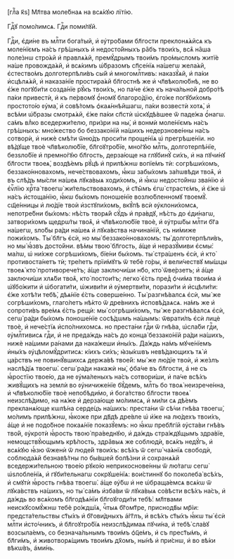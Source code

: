 [глⷡ҇а к҃ѕ] Мл҃тва моле́бнаѧ на всѧ́кꙋю лїті́ю.

Гдⷭ҇ꙋ помо́лимсѧ. Гдⷭ҇и поми́лꙋй.

Гдⷭ҇и, є҆ди́не въ млⷭ҇ти бога́тый, и҆ ᲂу҆тро́бами бл҃гости преклонѧ́ѧйсѧ къ
моле́нїємъ на́съ грѣ́шныхъ и҆ недосто́йныхъ ра̑бъ твои́хъ, всѧ̑ на̑ша поле́знѡ
стро́ѧй и҆ правлѧ́ѧй, премꙋ́дрымъ твои́мъ про́мысломъ житїѐ на́ше провожда́ѧй,
и҆ всѧ́кимъ ѡ҆́бразомъ сп҃се́нїѧ на́шегѡ жела́ѧй, є҆стество́мъ долготерпѣли́въ
сы́й и҆ многомлⷭ҇тивъ: наказꙋ́ѧй, и҆ па́ки и҆сцѣлѧ́ѧй, и҆ наказа́нїе простира́ѧй
бл҃гостнѣ же и҆ чл҃вѣколю́бнѣ, не во є҆́же погꙋби́ти созда́нїе рꙋ́къ твои́хъ, но
па́че є҆́же къ нача́льной добро́тѣ па́ки привестѝ, и҆ къ пе́рвомꙋ ѻ҆́номꙋ
благоро́дїю, є҆го́же погꙋби́хомъ простото́ю ᲂу҆ма̀, и҆ совѣ́томъ ѻ҆каѧ́ннѣйшагѡ,
па́ки возвестѝ хотѧ̀, и҆ всѣ́ми ѡ҆́бразы смотрѧ́ѧй, є҆́же па́ки сп҃стѝ
ѡ҆скꙋдѣ́вшее ѿ паде́жа ѻ҆́нагѡ. са́мъ влⷣко вседержи́телю, при́зри на ны̀, и҆
вонмѝ моле́нїємъ на́съ грѣ́шныхъ: мно́жество бо беззако́нїй на́шихъ
недерзнове́нны на́съ сотворѝ, и҆ нижѐ смѣ́ти ѿню́дъ проси́ти проще́нїѧ ѡ҆
прегрѣше́нїи. но вѣ́дꙋще твоѐ чл҃вѣколю́бїе, бл҃гоꙋтро́бїе, мно́гꙋю млⷭ҇ть,
долготерпѣ́нїе, безѕло́бїе и҆ премно́гꙋю бл҃гость, дерза́юще на глꙋбинꙋ̀ си́хъ,
и҆ на пꙋчи́нꙋ бл҃гости твоеѧ̀, воздѣ́емъ рꙋ́цѣ и҆ прилѣ́жнѡ вопїе́мъ тѝ:
согрѣши́хомъ, беззако́нновахомъ, нече́ствовахомъ, ꙗ҆́кѡ забы́хомъ за́пѡвѣди
твоѧ̑, и҆ въ слѣ́дъ мы́сли на́шеѧ лꙋка́выѧ ходи́хомъ, и҆ ꙗ҆́кѡ недосто́йнѡ
зва́нїю и҆ є҆ѵⷢ҇лїю хрⷭ҇та̀ твоегѡ̀ жи́тельствовахомъ, и҆ ст҃ы̑мъ є҆гѡ̀
страстє́мъ, и҆ є҆́же ѡ҆ на́съ и҆стоща́нїю, ꙗ҆́кѡ бы́хомъ поноше́нїе
возлю́бленномꙋ твоемꙋ̀. сщ҃е́нницы и҆ лю́дїе твоѝ и҆зстꙋпи́хомъ, вкꙋ́пѣ всѝ
ᲂу҆клони́хомсѧ, непотре́бни бы́хомъ: нѣ́сть творѧ́й сꙋ́дъ и҆ пра́вдꙋ, нѣ́сть до
є҆ди́нагѡ, затвори́хомъ щедрѡ́ты твоѧ̑, и҆ чл҃вѣколю́бїе твоѐ, и҆ ᲂу҆трѡ́бы
млⷭ҇ти бг҃а на́шегѡ, ѕло́бы ра́ди на́шеѧ и҆ лꙋка́вства начина́нїй, съ ни́миже
пожи́хомъ. Ты̀ бл҃гъ є҆сѝ, но мы̀ беззако́нновахомъ: ты̀ долготерпѣли́въ, но мы̀
ꙗ҆́звъ досто́йни. вѣ́мы твою̀ бл҃гость, а҆́ще и҆ неразꙋ́миви є҆смы̀: ма́лѡ, ѡ҆
ни́хже согрѣши́хомъ, бїе́ни бы́хомъ. ты̀ стра́шенъ є҆сѝ, и҆ кто̀ противоста́нетъ
тѝ; тре́петъ прїи́мꙋтъ ѿ тебѐ го́ры, и҆ вели́чествꙋ мы́шцы твоеѧ̀ кто̀
противорече́тъ; а҆́ще заключи́ши нб҃о, кто̀ ѿве́рзетъ; и҆ а҆́ще заключи́ши
хлѧ́би твоѧ̑, кто̀ постои́тъ; легко̀ є҆́сть пред̾ ѻ҆чи́ма твои́ма и҆ ѡ҆ꙋбо́жити
и҆ ѡ҆богати́ти, ѡ҆живи́ти и҆ ᲂу҆мертви́ти, порази́ти и҆ и҆сцѣли́ти: є҆́же
хотѣ́ти тебѣ̀, дѣѧ́нїе є҆́сть соверше́нно. Ты̀ разгнѣ́валсѧ є҆сѝ, мы́ же
согрѣши́хомъ, глаго́летъ нѣ́кто ѿ дре́внихъ и҆сповѣ́даѧсѧ. на́мъ же и҆
сопроти́въ вре́мѧ є҆́сть рещѝ: мы̀ согрѣши́хомъ, ты́ же разгнѣ́валсѧ є҆сѝ, сегѡ̀
ра́ди бы́хомъ поноше́нїе сосѣ́дѡмъ на́шымъ: ѿврати́лъ є҆сѝ лицѐ твоѐ, и҆
нече́стїѧ и҆спо́лнихомсѧ. но преста́ни гдⷭ҇и ѿ гнѣ́ва, ѡ҆сла́би гдⷭ҇и,
ᲂу҆млⷭ҇тивисѧ гдⷭ҇и, и҆ не преда́ждь на́съ до конца̀ беззако́нїй ра́ди на́шихъ,
нижѐ на́шими ра́нами да нака́жеши и҆ны́хъ. Да́ждь на́мъ мꙋче́нїемъ и҆ны́хъ
ᲂу҆цѣломꙋ́дритисѧ: кі́ихъ си́хъ; ꙗ҆зы́кѡвъ невѣ́дающихъ тѧ̀ и҆ ца́рствъ не
повинꙋ́вшихсѧ держа́вѣ твое́й: мы́ же лю́дїе твоѝ, и҆ же́злъ наслѣ́дїѧ твоегѡ̀.
сегѡ̀ ра́ди накажѝ ны̀, ѻ҆ба́че въ бл҃гости, а҆ не съ ꙗ҆́ростїю твое́ю, да не
ᲂу҆ма́леныхъ на́съ сотвори́ши, и҆ па́че всѣ́хъ живꙋ́щихъ на землѝ во
ᲂу҆ничиже́нїе бꙋ́демъ, млⷭ҇ть бо твоѧ̀ неизрече́нна, и҆ чл҃вѣколю́бїе твоѐ
непобѣди́мо, и҆ бога́тство бл҃гости твоеѧ̀ неизслѣ́димо, на нѧ́же и҆ дерза́юще
мо́лимсѧ, и҆ ми́ли сѧ дѣ́емъ прекланѧ́юще кѡлѣ́на серде́цъ на́шихъ: преста́ни ѿ
сѣ́чи гнѣ́ва твоегѡ̀, мо́лимъ прилѣ́жнѡ, ꙗ҆́коже при дв҃дѣ дре́вле ѡ҆ и҆́же на
лю́дехъ твои́хъ, а҆́ще и҆ не подо́бное покаѧ́нїе показꙋ́емъ: но ꙗ҆́кѡ пребл҃гі́й
ᲂу҆ста́ви гнѣ́въ тво́й, ᲂу҆кротѝ ꙗ҆́рость твою̀ пра́веднꙋю, и҆ да́ждь
стра́ждꙋщымъ здра́вїе, немощствꙋ́ющымъ крѣ́пость, здра̑выѧ же соблюдѝ, всѧ́къ
недꙋ́гъ, и҆ всѧ́кꙋю ꙗ҆́зю ѿженѝ ѿ люде́й твои́хъ: всѣ́хъ ѿ сегѡ̀ ча́ѧнїѧ
свободѝ, соблюда́ѧй безнавѣ́тны по бы́вшей болѣ́зни и҆ сохранѧ́ѧй
вседержи́тельною твое́ю рꙋко́ю неприкоснове́нны ѿ лю́тагѡ сегѡ̀ ѡ҆ѕлобле́нїѧ, и҆
гꙋби́тельнагѡ сокрꙋше́нїѧ: вои́стиннꙋ бо поколеба̀ всѣ́хъ, и҆ смꙋтѝ ꙗ҆́рость
гнѣ́ва твоегѡ̀. а҆́ще ᲂу҆́бѡ и҆ не ѡ҆браща́емсѧ всѧ́кѡ ѿ лꙋка́вствъ на́шихъ, но
ты̀ са́мъ и҆зба́ви ѿ лꙋка́выѧ со́вѣсти всѣ́хъ на́съ, и҆ да́ждь во всѧ́комъ
бл҃годѣѧ́нїи бл҃гоꙋгоди́ти тебѣ̀: мл҃твами неискꙋсомꙋ́жнѡ тебѐ ро́ждшїѧ, чⷭ҇тыѧ
бг҃омт҃ре, приснодв҃ы мр҃і́и: предста́тельствы ст҃ы́хъ и҆ бг҃ови́дныхъ а҆́гг҃лъ,
и҆ всѣ́хъ ст҃ы́хъ ꙗ҆́кѡ ты̀ є҆сѝ млⷭ҇ти и҆сто́чникъ, и҆ бл҃гоꙋтро́бїѧ
неизслѣ́димаѧ пꙋчи́на, и҆ тебѣ̀ сла́вꙋ возсыла́емъ, со безнача́льнымъ твои́мъ
ѻ҆ц҃е́мъ, и҆ съ прест҃ы́мъ, и҆ бл҃ги́мъ, и҆ животворѧ́щимъ твои́мъ дх҃омъ, ны́нѣ
и҆ при́снѡ, и҆ во вѣ́ки вѣкѡ́въ, а҆ми́нь.

